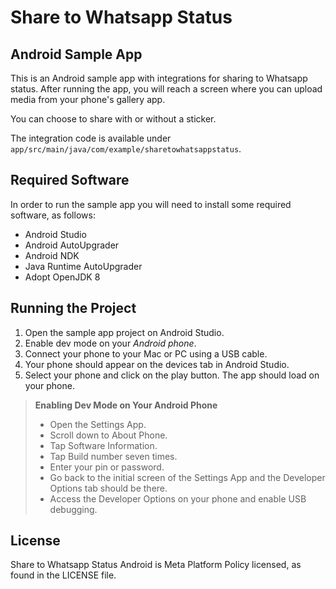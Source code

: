 # Share to Whatsapp Status

## Android Sample App

This is an Android sample app with integrations for sharing to Whatsapp status. After running the
app, you will reach a screen where you can upload media from your phone's gallery app.

You can choose to share with or without a sticker.

The integration code is available under `app/src/main/java/com/example/sharetowhatsappstatus`.

## Required Software

In order to run the sample app you will need to install some required software, as follows:

- Android Studio
- Android AutoUpgrader
- Android NDK
- Java Runtime AutoUpgrader
- Adopt OpenJDK 8

## Running the Project

1. Open the sample app project on Android Studio.
2. Enable dev mode on your *Android phone*.
3. Connect your phone to your Mac or PC using a USB cable.
4. Your phone should appear on the devices tab in Android Studio.
5. Select your phone and click on the play button. The app should load on your phone.

> **Enabling Dev Mode on Your Android Phone**
>- Open the Settings App.
>- Scroll down to About Phone.
>- Tap Software Information.
>- Tap Build number seven times.
>- Enter your pin or password.
>- Go back to the initial screen of the Settings App and the Developer Options tab should be there.
>- Access the Developer Options on your phone and enable USB debugging.

## License

Share to Whatsapp Status Android is Meta Platform Policy licensed, as found in the LICENSE file.
